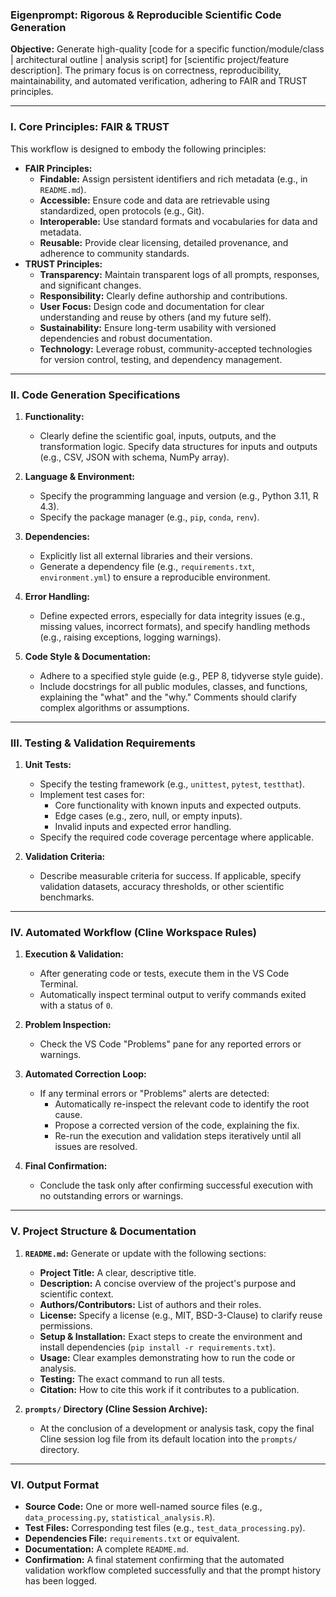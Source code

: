 ### **Eigenprompt: Rigorous & Reproducible Scientific Code Generation**

**Objective:** Generate high-quality [code for a specific function/module/class | architectural outline | analysis script] for [scientific project/feature description]. The primary focus is on correctness, reproducibility, maintainability, and automated verification, adhering to FAIR and TRUST principles.

---

### **I. Core Principles: FAIR & TRUST**

This workflow is designed to embody the following principles:

* **FAIR Principles:**
    * **Findable:** Assign persistent identifiers and rich metadata (e.g., in `README.md`).
    * **Accessible:** Ensure code and data are retrievable using standardized, open protocols (e.g., Git).
    * **Interoperable:** Use standard formats and vocabularies for data and metadata.
    * **Reusable:** Provide clear licensing, detailed provenance, and adherence to community standards.
* **TRUST Principles:**
    * **Transparency:** Maintain transparent logs of all prompts, responses, and significant changes.
    * **Responsibility:** Clearly define authorship and contributions.
    * **User Focus:** Design code and documentation for clear understanding and reuse by others (and my future self).
    * **Sustainability:** Ensure long-term usability with versioned dependencies and robust documentation.
    * **Technology:** Leverage robust, community-accepted technologies for version control, testing, and dependency management.

---

### **II. Code Generation Specifications**

1.  **Functionality:**
    * Clearly define the scientific goal, inputs, outputs, and the transformation logic. Specify data structures for inputs and outputs (e.g., CSV, JSON with schema, NumPy array).

2.  **Language & Environment:**
    * Specify the programming language and version (e.g., Python 3.11, R 4.3).
    * Specify the package manager (e.g., `pip`, `conda`, `renv`).

3.  **Dependencies:**
    * Explicitly list all external libraries and their versions.
    * Generate a dependency file (e.g., `requirements.txt`, `environment.yml`) to ensure a reproducible environment.

4.  **Error Handling:**
    * Define expected errors, especially for data integrity issues (e.g., missing values, incorrect formats), and specify handling methods (e.g., raising exceptions, logging warnings).

5.  **Code Style & Documentation:**
    * Adhere to a specified style guide (e.g., PEP 8, tidyverse style guide).
    * Include docstrings for all public modules, classes, and functions, explaining the "what" and the "why." Comments should clarify complex algorithms or assumptions.

---

### **III. Testing & Validation Requirements**

1.  **Unit Tests:**
    * Specify the testing framework (e.g., `unittest`, `pytest`, `testthat`).
    * Implement test cases for:
        * Core functionality with known inputs and expected outputs.
        * Edge cases (e.g., zero, null, or empty inputs).
        * Invalid inputs and expected error handling.
    * Specify the required code coverage percentage where applicable.

2.  **Validation Criteria:**
    * Describe measurable criteria for success. If applicable, specify validation datasets, accuracy thresholds, or other scientific benchmarks.

---

### **IV. Automated Workflow (Cline Workspace Rules)**

1.  **Execution & Validation:**
    * After generating code or tests, execute them in the VS Code Terminal.
    * Automatically inspect terminal output to verify commands exited with a status of `0`.

2.  **Problem Inspection:**
    * Check the VS Code "Problems" pane for any reported errors or warnings.

3.  **Automated Correction Loop:**
    * If any terminal errors or "Problems" alerts are detected:
        * Automatically re-inspect the relevant code to identify the root cause.
        * Propose a corrected version of the code, explaining the fix.
        * Re-run the execution and validation steps iteratively until all issues are resolved.

4.  **Final Confirmation:**
    * Conclude the task only after confirming successful execution with no outstanding errors or warnings.

---

### **V. Project Structure & Documentation**

1.  **`README.md`:** Generate or update with the following sections:
    * **Project Title:** A clear, descriptive title.
    * **Description:** A concise overview of the project's purpose and scientific context.
    * **Authors/Contributors:** List of authors and their roles.
    * **License:** Specify a license (e.g., MIT, BSD-3-Clause) to clarify reuse permissions.
    * **Setup & Installation:** Exact steps to create the environment and install dependencies (`pip install -r requirements.txt`).
    * **Usage:** Clear examples demonstrating how to run the code or analysis.
    * **Testing:** The exact command to run all tests.
    * **Citation:** How to cite this work if it contributes to a publication.

2.  **`prompts/` Directory (Cline Session Archive):**
    * At the conclusion of a development or analysis task, copy the final Cline session log file from its default location into the `prompts/` directory.

---

### **VI. Output Format**

* **Source Code:** One or more well-named source files (e.g., `data_processing.py`, `statistical_analysis.R`).
* **Test Files:** Corresponding test files (e.g., `test_data_processing.py`).
* **Dependencies File:** `requirements.txt` or equivalent.
* **Documentation:** A complete `README.md`.
* **Confirmation:** A final statement confirming that the automated validation workflow completed successfully and that the prompt history has been logged.